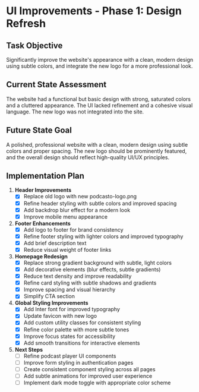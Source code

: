 # UI Improvements - Phase 1: Design Refresh

## Task Objective
Significantly improve the website's appearance with a clean, modern design using subtle colors, and integrate the new logo for a more professional look.

## Current State Assessment
The website had a functional but basic design with strong, saturated colors and a cluttered appearance. The UI lacked refinement and a cohesive visual language. The new logo was not integrated into the site.

## Future State Goal
A polished, professional website with a clean, modern design using subtle colors and proper spacing. The new logo should be prominently featured, and the overall design should reflect high-quality UI/UX principles.

## Implementation Plan

1. **Header Improvements**
   - [x] Replace old logo with new podcasto-logo.png
   - [x] Refine header styling with subtle colors and improved spacing
   - [x] Add backdrop blur effect for a modern look
   - [x] Improve mobile menu appearance

2. **Footer Enhancements**
   - [x] Add logo to footer for brand consistency
   - [x] Refine footer styling with lighter colors and improved typography
   - [x] Add brief description text
   - [x] Reduce visual weight of footer links

3. **Homepage Redesign**
   - [x] Replace strong gradient background with subtle, light colors
   - [x] Add decorative elements (blur effects, subtle gradients)
   - [x] Reduce text density and improve readability
   - [x] Refine card styling with subtle shadows and gradients
   - [x] Improve spacing and visual hierarchy
   - [x] Simplify CTA section

4. **Global Styling Improvements**
   - [x] Add Inter font for improved typography
   - [x] Update favicon with new logo
   - [x] Add custom utility classes for consistent styling
   - [x] Refine color palette with more subtle tones
   - [x] Improve focus states for accessibility
   - [x] Add smooth transitions for interactive elements

5. **Next Steps**
   - [ ] Refine podcast player UI components
   - [ ] Improve form styling in authentication pages
   - [ ] Create consistent component styling across all pages
   - [ ] Add subtle animations for improved user experience
   - [ ] Implement dark mode toggle with appropriate color scheme 